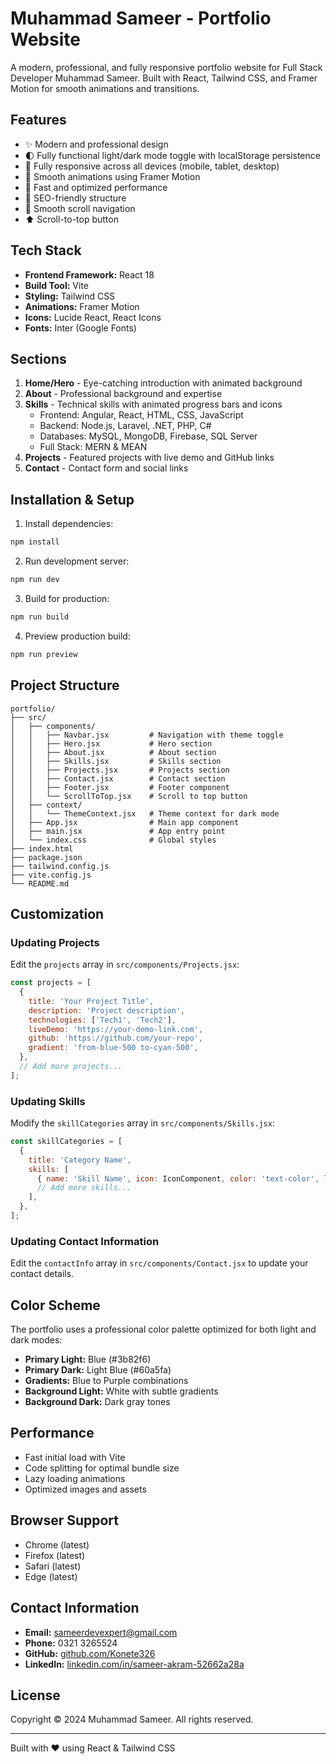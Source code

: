 # Muhammad Sameer - Portfolio Website

A modern, professional, and fully responsive portfolio website for Full Stack Developer Muhammad Sameer. Built with React, Tailwind CSS, and Framer Motion for smooth animations and transitions.

## Features

- ✨ Modern and professional design
- 🌓 Fully functional light/dark mode toggle with localStorage persistence
- 📱 Fully responsive across all devices (mobile, tablet, desktop)
- 🎨 Smooth animations using Framer Motion
- 🚀 Fast and optimized performance
- 🎯 SEO-friendly structure
- 🔄 Smooth scroll navigation
- ⬆️ Scroll-to-top button

## Tech Stack

- **Frontend Framework:** React 18
- **Build Tool:** Vite
- **Styling:** Tailwind CSS
- **Animations:** Framer Motion
- **Icons:** Lucide React, React Icons
- **Fonts:** Inter (Google Fonts)

## Sections

1. **Home/Hero** - Eye-catching introduction with animated background
2. **About** - Professional background and expertise
3. **Skills** - Technical skills with animated progress bars and icons
   - Frontend: Angular, React, HTML, CSS, JavaScript
   - Backend: Node.js, Laravel, .NET, PHP, C#
   - Databases: MySQL, MongoDB, Firebase, SQL Server
   - Full Stack: MERN & MEAN
4. **Projects** - Featured projects with live demo and GitHub links
5. **Contact** - Contact form and social links

## Installation & Setup

1. Install dependencies:
```bash
npm install
```

2. Run development server:
```bash
npm run dev
```

3. Build for production:
```bash
npm run build
```

4. Preview production build:
```bash
npm run preview
```

## Project Structure

```
portfolio/
├── src/
│   ├── components/
│   │   ├── Navbar.jsx         # Navigation with theme toggle
│   │   ├── Hero.jsx           # Hero section
│   │   ├── About.jsx          # About section
│   │   ├── Skills.jsx         # Skills section
│   │   ├── Projects.jsx       # Projects section
│   │   ├── Contact.jsx        # Contact section
│   │   ├── Footer.jsx         # Footer component
│   │   └── ScrollToTop.jsx    # Scroll to top button
│   ├── context/
│   │   └── ThemeContext.jsx   # Theme context for dark mode
│   ├── App.jsx                # Main app component
│   ├── main.jsx               # App entry point
│   └── index.css              # Global styles
├── index.html
├── package.json
├── tailwind.config.js
├── vite.config.js
└── README.md
```

## Customization

### Updating Projects

Edit the `projects` array in `src/components/Projects.jsx`:

```javascript
const projects = [
  {
    title: 'Your Project Title',
    description: 'Project description',
    technologies: ['Tech1', 'Tech2'],
    liveDemo: 'https://your-demo-link.com',
    github: 'https://github.com/your-repo',
    gradient: 'from-blue-500 to-cyan-500',
  },
  // Add more projects...
];
```

### Updating Skills

Modify the `skillCategories` array in `src/components/Skills.jsx`:

```javascript
const skillCategories = [
  {
    title: 'Category Name',
    skills: [
      { name: 'Skill Name', icon: IconComponent, color: 'text-color', level: 90 },
      // Add more skills...
    ],
  },
];
```

### Updating Contact Information

Edit the `contactInfo` array in `src/components/Contact.jsx` to update your contact details.

## Color Scheme

The portfolio uses a professional color palette optimized for both light and dark modes:

- **Primary Light:** Blue (#3b82f6)
- **Primary Dark:** Light Blue (#60a5fa)
- **Gradients:** Blue to Purple combinations
- **Background Light:** White with subtle gradients
- **Background Dark:** Dark gray tones

## Performance

- Fast initial load with Vite
- Code splitting for optimal bundle size
- Lazy loading animations
- Optimized images and assets

## Browser Support

- Chrome (latest)
- Firefox (latest)
- Safari (latest)
- Edge (latest)

## Contact Information

- **Email:** sameerdevexpert@gmail.com
- **Phone:** 0321 3265524
- **GitHub:** [github.com/Konete326](https://github.com/Konete326/)
- **LinkedIn:** [linkedin.com/in/sameer-akram-52662a28a](https://www.linkedin.com/in/sameer-akram-52662a28a)

## License

Copyright © 2024 Muhammad Sameer. All rights reserved.

---

Built with ❤️ using React & Tailwind CSS
